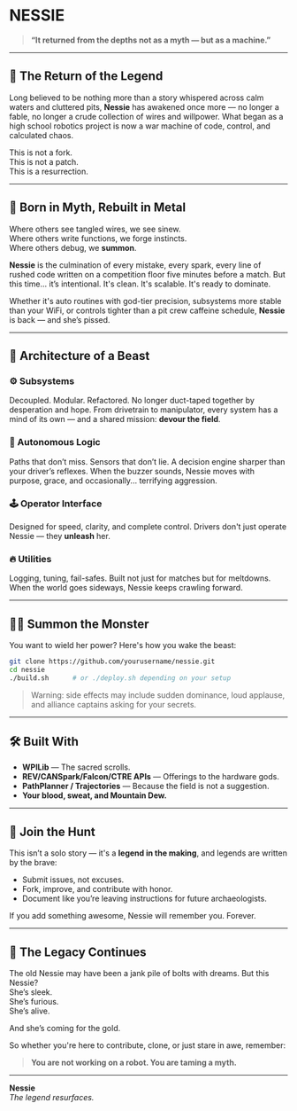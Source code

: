 # NESSIE

> **“It returned from the depths not as a myth — but as a machine.”**

---

## 🌊 The Return of the Legend

Long believed to be nothing more than a story whispered across calm waters and cluttered pits, **Nessie** has awakened once more — no longer a fable, no longer a crude collection of wires and willpower. What began as a high school robotics project is now a war machine of code, control, and calculated chaos.

This is not a fork.  
This is not a patch.  
This is a resurrection.

---

## 🐉 Born in Myth, Rebuilt in Metal

Where others see tangled wires, we see sinew.  
Where others write functions, we forge instincts.  
Where others debug, we **summon**.

**Nessie** is the culmination of every mistake, every spark, every line of rushed code written on a competition floor five minutes before a match. But this time... it’s intentional. It's clean. It's scalable. It's ready to dominate.

Whether it's auto routines with god-tier precision, subsystems more stable than your WiFi, or controls tighter than a pit crew caffeine schedule, **Nessie** is back — and she’s pissed.

---

## 🧠 Architecture of a Beast

### ⚙️ Subsystems
Decoupled. Modular. Refactored. No longer duct-taped together by desperation and hope. From drivetrain to manipulator, every system has a mind of its own — and a shared mission: **devour the field**.

### 🎯 Autonomous Logic
Paths that don’t miss. Sensors that don’t lie. A decision engine sharper than your driver’s reflexes. When the buzzer sounds, Nessie moves with purpose, grace, and occasionally... terrifying aggression.

### 🕹️ Operator Interface
Designed for speed, clarity, and complete control. Drivers don't just operate Nessie — they **unleash** her.

### 🔥 Utilities
Logging, tuning, fail-safes. Built not just for matches but for meltdowns. When the world goes sideways, Nessie keeps crawling forward.

---

## 🧙‍♂️ Summon the Monster

You want to wield her power? Here's how you wake the beast:

```bash
git clone https://github.com/yourusername/nessie.git
cd nessie
./build.sh      # or ./deploy.sh depending on your setup
```

> Warning: side effects may include sudden dominance, loud applause, and alliance captains asking for your secrets.

---

## 🛠️ Built With

- **WPILib** — The sacred scrolls.
- **REV/CANSpark/Falcon/CTRE APIs** — Offerings to the hardware gods.
- **PathPlanner / Trajectories** — Because the field is not a suggestion.
- **Your blood, sweat, and Mountain Dew.**

---

## 🤝 Join the Hunt

This isn’t a solo story — it's a **legend in the making**, and legends are written by the brave:

- Submit issues, not excuses.
- Fork, improve, and contribute with honor.
- Document like you’re leaving instructions for future archaeologists.

If you add something awesome, Nessie will remember you. Forever.

---

## 🐾 The Legacy Continues

The old Nessie may have been a jank pile of bolts with dreams. But this Nessie?  
She’s sleek.  
She’s furious.  
She’s alive.

And she’s coming for the gold.

So whether you're here to contribute, clone, or just stare in awe, remember:

> **You are not working on a robot. You are taming a myth.**

---

**Nessie**  
_The legend resurfaces._
